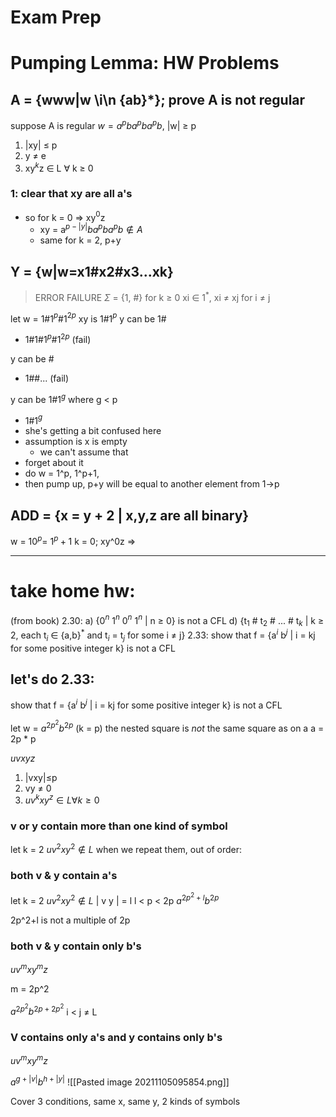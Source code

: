 # Exam Prep

# Pumping Lemma: HW Problems

## A = {www|w \i\n {ab}\*}; prove A is not regular
suppose A is regular
$w = a^{p}ba^{p}ba^{p}b$, |w| $\ge$ p

1. |xy| $\le$ p 
2. y $\ne$ e
3. xy$^{k}$z $\in$ L $\forall$ k $\geq$ 0

### 1: clear that xy are all a's 
* so for k = 0 => xy$^{0}$z
	* xy = a$^{p-|y|}ba^{p}ba^{p}b\notin A$
	* same for k = 2, p+y

## Y = {w|w=x1#x2#x3...xk}
> ERROR FAILURE
$\Sigma$ = {1, #}
for k $\geq$ 0 xi $\in$ 1$^{*}$, xi $\neq$ xj for i $\ne$ j

let w = 1#1$^{p}$#1$^{2p}$ 
xy is 1#1$^{p}$ 
y can be 1#
* 1#1#1$^{p}$#1$^{2p}$ (fail)

y can be # 
* 1##... (fail)

y can be 1#1$^{g}$ where g < p
* 1#1$^{g}$ 
* she's getting a bit confused here
* assumption is x is empty
	* we can't assume that
* 	 forget about it
* do w = 1^p, 1^p+1, 
* then pump up, p+y will be equal to another element from 1->p

## ADD = {x = y + 2 | x,y,z are all binary}
w =   10$^{p}$= 1$^{p}+1$
k = 0; xy^0z => 

--- 
# take home hw:

(from book)
2.30: 
a) {0$^n$ 1$^n$ 0$^n$ 1$^n$  | n $\ge$ 0} is not a CFL
d) {t$_1$ # t$_2$ # ... # t$_k$ | k $\ge$ 2, each t$_i$ $\in$ {a,b}$^{*}$ and t$_i$ = t$_j$ for some i $\ne$ j}
2.33:
show that f = {a$^{i}$ b$^{j}$ | i = kj for some positive integer k} is not a CFL


## let's do 2.33:

show that f = {a$^{i}$ b$^{j}$ | i = kj for some positive integer k} is not a CFL

let w = $a^{2p^{2}}b^{2p}$ (k = p) the nested square is *not* the same square as on a
a = 2p * p

$uvxyz$
1. |vxy|$\le$p
2. vy $\ne$ 0
3. $uv^{k}xy^{z}\in L \forall k \ge 0$

### v or y contain more than one kind of symbol
let k = 2
$uv^{2}xy^{2}\notin L$
when we repeat them, out of order:
### both v & y contain a's 
let k = 2
$uv^{2}xy^{2}\notin L$
| v y | = l 
l < p < 2p
$a^{2p^{2}+l}b^{2p}$

2p^2+l is not a multiple of 2p

### both v & y contain only b's 
$uv^{m}xy^{m}z$

m = 2p^2

$a^{2p^{2}}b^{2p+2p^{2}}$ i < j $\ne$ L

### V contains only a's and y contains only b's 
$uv^{m}xy^{m}z$

$a^{g+|v|}b^{h+|y|}$
![[Pasted image 20211105095854.png]]


Cover 3 conditions, same x, same y, 2 kinds of symbols
